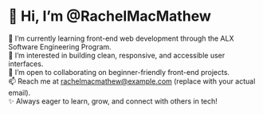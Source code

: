 # 👋 Hi, I’m @RachelMacMathew

🌱 I’m currently learning front-end web development through the ALX Software Engineering Program.  
👀 I’m interested in building clean, responsive, and accessible user interfaces.  
💬 I’m open to collaborating on beginner-friendly front-end projects.  
📫 Reach me at rachelmacmathew@example.com (replace with your actual email).  
✨ Always eager to learn, grow, and connect with others in tech!

<!---
AceSapphire/AceSapphire is a ✨ special ✨ repository because its `README.md` (this file) appears on your GitHub profile.
You can click the Preview link to take a look at your changes.
--->
